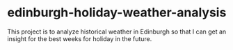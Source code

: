# edinburgh-holiday-weather-analysis

This project is to analyze historical weather in Edinburgh so that I can get an insight for the best weeks for holiday in the future.
